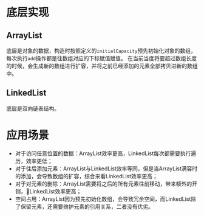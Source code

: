 # 底层实现

## ArrayList

底层是对象的数据，构造时按照定义的`initialCapacity`预先初始化对象的数组，每次执行`add`操作都是往数组对应的下标赋值赋值。
在当前当度将要超过数组长度的时候，会生成新的数组进行扩容，并将之前已经添加的元素全部拷贝进新的数组中。

## LinkedList

底层是双向链表结构。

# 应用场景

- 对于访问任意位置的数据：ArrayList效率更高，LinkedList每次都需要执行遍历，效率更低；
- 对于往后添加元素：ArrayList与LinkedList效率等同，但是当ArrayList满容时的添加，会导致数组的扩容，综合来看LinkedList效率更高；
- 对于对元素的删除：ArrayList需要将之后的所有元素往前移动，带来额外的开销，LinkedList效率更高；
- 空间占用：ArrayList因为预先初始化数组，会导致冗余空间，而LinkedList除了保留元素，还需要维护元素的引用关系，二者没有优劣。
